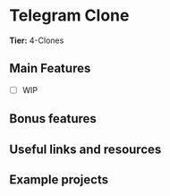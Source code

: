 # Telegram Clone

**Tier:** 4-Clones

## Main Features

-   [ ] WIP

## Bonus features

## Useful links and resources

## Example projects
